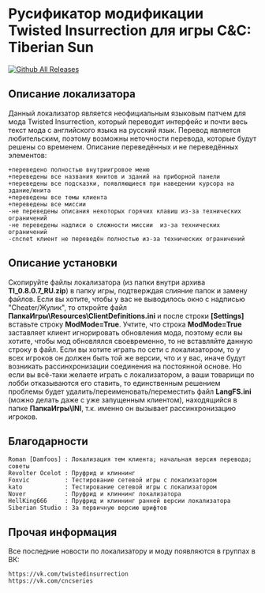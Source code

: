 # Русификатор модификации Twisted Insurrection для игры C&C: Tiberian Sun
[![Github All Releases](https://img.shields.io/github/downloads/MahBoiTranslator/TwistedInsurrectionRu/total.svg)](https://github.com/MahBoiTranslator/TwistedInsurrectionRu/releases)

## Описание локализатора
Данный локализатор является неофициальным языковым патчем для мода Twisted Insurrection, который переводит интерфейс и почти весь текст мода с английского языка на русский язык. Перевод является любительским, поэтому возможны неточности перевода, которые будут решены со временем.
Описание переведённых и не переведённых элементов:

	+переведено полностью внутриигровое меню
	+переведены все названия юнитов и зданий на приборной панели
	+переведены все подсказки, появляющиеся при наведении курсора на здание/юнита
	+переведены все темы клиента
	+переведены все миссии
	-не переведены описания некоторых горячих клавиш из-за технических ограничений
	-не переведены надписи о сложности миссии  из-за технических ограничений
	-cncnet клиент не переведён полностью из-за технических ограничений

## Описание установки
Скопируйте файлы локализатора (из папки внутри архива **TI_0.8.0.7_RU.zip**) в папку игры, подтверждая слияние папок и замену файлов. Если вы хотите, чтобы у вас не выводилось окно с надписью "Cheater/Жулик", то откройте файл **ПапкаИгры\Resources\ClientDefinitions.ini** и после строки **[Settings]** вставьте строку **ModMode=True**. Учтите, что строка **ModMode=True** заставляет клиент игнорировать обновления мода, поэтому если вы хотите, чтобы мод обновлялся своевременно, то не вставляйте данную строку в файл. Если вы хотите играть по сети с локализатором, то у всех игроков он должен быть той же версии, что и у вас, иначе будут возникать рассинхронизации соединения на постоянной основе. Но если вы всё-таки желаете играть с локализатором, а ваши товарищи по лобби отказываются его ставить, то единственным решением проблемы будет удалить/переименовать/переместить файл **LangFS.ini** (можно делать даже с уже запущенным клиентом), находящийся в папке **ПапкаИгры\INI**, т.к. именно он вызывает рассинхронизацию игроков.

## Благодарности

	Roman [Damfoos] : Локализация тем клиента; начальная версия перевода; советы
	Revolter Ocelot : Пруфрид и клиннинг
	Foxvic          : Тестирование сетевой игры с локализатором
	kato            : Тестирование сетевой игры с локализатором
	Nover           : Пруфрид и клиннинг локализатора
	HellKing666     : Пруфрид и клиннинг ранней версии локализатора
	Siberian Studio : За первичную версию шрифтов


## Прочая информация
Все последние новости по локализатору и моду появляются в группах в ВК:

	https://vk.com/twistedinsurrection
	https://vk.com/cncseries

